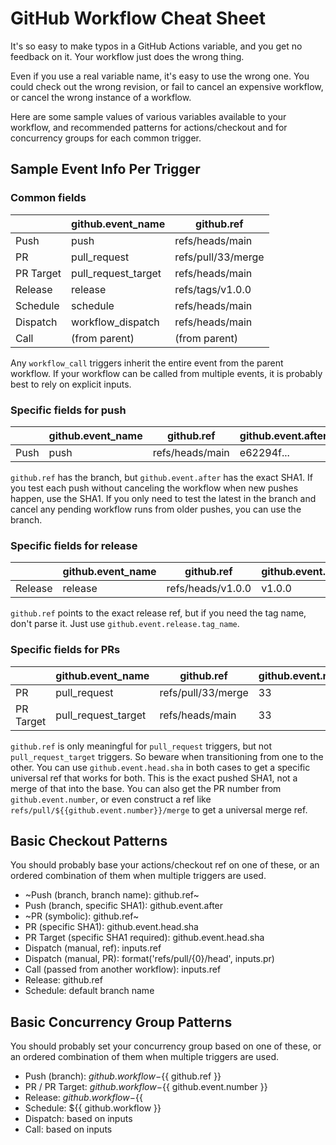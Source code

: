 # GitHub Workflow Cheat Sheet

It's so easy to make typos in a GitHub Actions variable, and you get no
feedback on it.  Your workflow just does the wrong thing.

Even if you use a real variable name, it's easy to use the wrong one.  You
could check out the wrong revision, or fail to cancel an expensive workflow, or
cancel the wrong instance of a workflow.

Here are some sample values of various variables available to your workflow,
and recommended patterns for actions/checkout and for concurrency groups for
each common trigger.


## Sample Event Info Per Trigger

### Common fields

|         |github.event_name  |github.ref        |
|---------|-------------------|------------------|
|Push     |push               |refs/heads/main   |
|PR       |pull_request       |refs/pull/33/merge|
|PR Target|pull_request_target|refs/heads/main   |
|Release  |release            |refs/tags/v1.0.0  |
|Schedule |schedule           |refs/heads/main   |
|Dispatch |workflow_dispatch  |refs/heads/main   |
|Call     |(from parent)      |(from parent)     |

Any `workflow_call` triggers inherit the entire event from the parent workflow.
If your workflow can be called from multiple events, it is probably best to
rely on explicit inputs.


### Specific fields for push

|         |github.event_name  |github.ref        |github.event.after|
|---------|-------------------|------------------|------------------|
|Push     |push               |refs/heads/main   |e62294f...        |

`github.ref` has the branch, but `github.event.after` has the exact SHA1.  If
you test each push without canceling the workflow when new pushes happen, use
the SHA1.  If you only need to test the latest in the branch and cancel any
pending workflow runs from older pushes, you can use the branch.


### Specific fields for release

|         |github.event_name  |github.ref        |github.event.release.tag_name|
|---------|-------------------|------------------|-----------------------------|
|Release  |release            |refs/heads/v1.0.0 |v1.0.0                       |

`github.ref` points to the exact release ref, but if you need the tag name,
don't parse it.  Just use `github.event.release.tag_name`.


### Specific fields for PRs

|         |github.event_name  |github.ref        |github.event.number|github.event.head.sha|
|---------|-------------------|------------------|-------------------|---------------------|
|PR       |pull_request       |refs/pull/33/merge|33                 |82db69e...           |
|PR Target|pull_request_target|refs/heads/main   |33                 |82db69e...           |

`github.ref` is only meaningful for `pull_request` triggers, but not
`pull_request_target` triggers.  So beware when transitioning from one to the
other.  You can use `github.event.head.sha` in both cases to get a specific
universal ref that works for both.  This is the exact pushed SHA1, not a merge
of that into the base.  You can also get the PR number from
`github.event.number`, or even construct a ref like
`refs/pull/${{github.event.number}}/merge` to get a universal merge ref.


## Basic Checkout Patterns

You should probably base your actions/checkout ref on one of these, or an
ordered combination of them when multiple triggers are used.

 * ~Push (branch, branch name): github.ref~
 * Push (branch, specific SHA1): github.event.after
 * ~PR (symbolic): github.ref~
 * PR (specific SHA1): github.event.head.sha
 * PR Target (specific SHA1 required): github.event.head.sha
 * Dispatch (manual, ref): inputs.ref
 * Dispatch (manual, PR): format('refs/pull/{0}/head', inputs.pr)
 * Call (passed from another workflow): inputs.ref
 * Release: github.ref
 * Schedule: default branch name


## Basic Concurrency Group Patterns

You should probably set your concurrency group based on one of these, or an
ordered combination of them when multiple triggers are used.

 * Push (branch): ${{ github.workflow }}-${{ github.ref }}
 * PR / PR Target: ${{ github.workflow }}-${{ github.event.number }}
 * Release: ${{ github.workflow }}-${{ 
 * Schedule: ${{ github.workflow }}
 * Dispatch: based on inputs
 * Call: based on inputs
